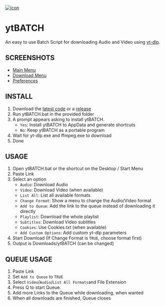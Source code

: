 [![icon](https://github.com/eppic/ytBATCH/blob/main/bin/256.ico)](https://github.com/eppic/ytBATCH)
# ytBATCH
An easy to use Batch Script for downloading Audio and Video using [yt-dlp](https://github.com/yt-dlp/yt-dlp).  

## SCREENSHOTS

   - [Main Menu](https://raw.githubusercontent.com/eppic/ytBATCH-externals/main/image_295.png)
   - [Download Menu](https://raw.githubusercontent.com/eppic/ytBATCH-externals/main/image_293.png)  
   - [Preferences](https://raw.githubusercontent.com/eppic/ytBATCH-externals/main/image_294.png)  

## INSTALL

1. Download the [latest code](https://github.com/eppic/ytBATCH/archive/refs/heads/main.zip) or a [release](https://github.com/eppic/ytBATCH/releases)  
2. Run ytBATCH.bat in the provided folder  
3. A prompt appears asking to install ytBATCH.  
   - `Yes`: Install ytBATCH to AppData and generate shortcuts  
   - `No`: Keep ytBATCH as a portable program  
4. Wait for yt-dlp.exe and ffmpeg.exe to download  
5. Done  

## USAGE

1. Open ytBATCH.bat or the shortcut on the Desktop / Start Menu  
2. Paste Link  
3. Select an option  
   - `Audio`: Download Audio
   - `Video`: Download Video (when available)
   - `List All`: List all available formats
   - `Change Format`: Show a menu to change the Audio/Video format
   - `Add to Queue`: Add the link to the queue instead of downloading it directly
   - `Playlist`: Download the whole playlist 
   - `Subtitles`: Download Video subtitles
   - `Cookies`: Use Cookies.txt (when available) 
   - `Add Custom Options`: Add custom yt-dlp parameters
4. Start Download (If Change Format is `TRUE`, choose format first)
5. Output is Downloads/ytBATCH (can be changed)

## QUEUE USAGE

1. Paste Link
2. Set `Add to Queue` to `TRUE`
3. Select `Video`/`Audio`/`List All Formats`and File Extension
4. Press Q to start Queue.
5. Add more Links to the Queue while downloading, when wanted
6. When all downloads are finished, Queue closes

